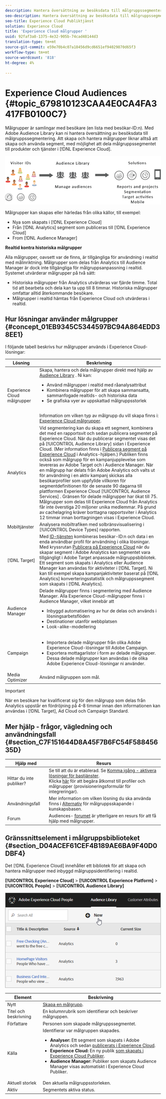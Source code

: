 ```yaml
---
description: Hantera översättning av besöksdata till målgruppssegmentering i Experience Cloud Audience-tjänsten.
seo-description: Hantera översättning av besöksdata till målgruppssegmentering i Experience Cloud Audience-tjänsten.
seo-title: Experience Cloud Publiktjänst
solution: Experience Cloud
title: 'Experience Cloud målgrupper '
uuid: 92faf3a8-1375-4e32-905b-74cad48144d3
translation-type: tm+mt
source-git-commit: e59e70b4c07a18456d9cd6651ef94029870d65f3
workflow-type: tm+mt
source-wordcount: '818'
ht-degree: 4%

---
```



# Experience Cloud Audiences {#topic_679810123CAA4E0CA4FA3417FB0100C7}

Målgrupper är samlingar med besökare (en lista med besökar-ID:n). Med Adobe Audience Library kan ni hantera översättning av besöksdata till målgruppssegmentering. Att skapa och hantera målgrupper liknar alltså att skapa och använda segment, med möjlighet att dela målgruppssegmentet till produkter och tjänster i [!DNL Experience Cloud].

![](assets/audiences.png)

Målgrupper kan skapas eller härledas från olika källor, till exempel:

* Nya som skapats i [!DNL Experience Cloud]
* Från [!DNL Analytics] segment som publiceras till [!DNL Experience Cloud]
* From [!DNL Audience Manager]

**Realtid kontra historiska målgrupper**

Alla målgrupper, oavsett var de finns, är tillgängliga för användning i realtid med målinriktning. Målgrupper som delas från Analytics till Audience Manager är dock inte tillgängliga för målgruppsanpassning i realtid. Systemet utvärderar målgrupper på två sätt:

* Historiska målgrupper från Analytics utvärderas var fjärde timme. Total tid att bearbeta och dela kan ta upp till 8 timmar.  Historiska målgrupper omfattar alltid återkommande besökare.
* Målgrupper i realtid hämtas från Experience Cloud och utvärderas i realtid.

## Hur lösningar använder målgrupper {#concept_01EB9345C5344597BC94A864EDD38EE1}

I följande tabell beskrivs hur målgrupper används i Experience Cloud-lösningar:

| Lösning | Beskrivning |
|--- |--- |
| Experience Cloud målgrupper | Skapa, hantera och dela målgrupper direkt med hjälp av [Audience Library](../audience-library/audience-library.md) . Ni kan:<ul><li>Använd målgrupper i realtid med råanalysattribut</li><li>Kombinera målgrupper för att skapa sammansatta, sammanfogade realtids- och historiska data</li><li>Se grafiska vyer av uppskattad målgruppsstorlek</li></ul><br>Information om vilken typ av målgrupp du vill skapa finns i: [Experience Cloud målgrupper](https://helpx.adobe.com/marketing-cloud-core/kb/People/Audience-Creation-Options.html). |
| Analytics  | Vid segmentering kan du skapa ett segment, kombinera det med en rapportsvit och sedan publicera segmentet på Experience Cloud. När du publicerar segmentet visas det på [!UICONTROL Audience Library] sidan i Experience Cloud. (Mer information finns i [Publicera segment på Experience Cloud](https://docs.adobe.com/content/help/en/analytics/components/segmentation/segmentation-workflow/seg-publish.html) i Analytics-hjälpen.) Publiken finns också som målgrupp för en kampanjupplevelse som levereras av Adobe Target och i Audience Manager. När en målgrupp har delats från Adobe Analytics och valts ut för användning i en aktiv kampanj skickas alla besökarprofiler som uppfyllde villkoren för segmentdefinitionen för de senaste 90 dagarna till plattformen Experience Cloud [!UICONTROL Audience Services] . Gränsen för delade målgrupper har ökat till 75. Målgrupper som delas till Experience Cloud från Analytics får inte överstiga 20 miljoner unika medlemmar. På grund av cachelagring kräver borttagna rapportsviter i Analytics 12 timmar innan borttagningen visas i Experience Cloud. |
| Mobiltjänster | Analysera mobiltrafiken med solbränsvisualisering i [!UICONTROL Device Types] rapporten. |
| [!DNL Target] | Med [ID-tjänsten](https://docs.adobe.com/content/help/sv-SE/id-service/using/home.html) kombineras besökar-ID:n och data i en enda användbar profil för användning i olika lösningar. Med kryssrutan [Publicera på Experience Cloud](../audience-library/audience-library.md) när du skapar segment i Adobe Analytics kan segmentet vara tillgängligt i Adobe Target anpassade målgruppsbibliotek. Ett segment som skapats i Analytics eller Audience Manager kan användas för aktiviteter i [!DNL Target]. Ni kan till exempel skapa kampanjaktiviteter baserat på [!DNL Analytics] konverteringsstatistik och målgruppssegment som skapats i [!DNL Analytics]. |
| Audience Manager | Delade målgrupper finns i segmentering med Audience Manager. Alla Experience Cloud-målgrupper finns i Audience Manager, vilket innebär att<ul><li>Inbyggd automatisering av hur de delas och används i lösningsarbetsflöden</li><li>Destinationer utanför webbplatsen</li><li>Look-alike-modellering</li></ul> |
| Campaign | <ul><li>Importera delade målgrupper från olika Adobe Experience Cloud-lösningar till Adobe Campaign.</li><li>Exportera mottagarlistor i form av delade målgrupper. Dessa delade målgrupper kan användas i de olika Adobe Experience Cloud-lösningar ni använder.</li></ul> |
| Media Optimizer | Använd målgruppen som mål. |

>[!IMPORTANT]
>
>När en besökare har kvalificerat sig för den målgrupp som delas från Analytics uppstår en fördröjning på 4-8 timmar innan den informationen kan användas i [!DNL Target], Ad Cloud och Campaign Standard.

## Mer hjälp - frågor, vägledning och användningsfall {#section_C7F151644D8A45F7B6FC54F58845635D}

| Hjälp med | Resurs |
|--- |--- |
| Hittar du inte publiker? | Se till att du är etablerad. Se [Komma igång - aktivera lösningar för bastjänster](../core-services/core-services.md).<br>Klicka [här](https://www.adobe.com/go/audiences) för att begära åtkomst till profiler och målgrupper (provisioneringsformulär för integreringar). |
| Användningsfall | Mer information om vilken lösning du ska använda finns i [Alternativ](https://helpx.adobe.com/marketing-cloud-core/kb/People/Audience-Creation-Options.html) för målgruppsskapande i kunskapsbasen. |
| Forum | Audiences- [forumet](https://forums.adobe.com/community/experience-cloud/platform/core-services/people-service/audiences) är ytterligare en resurs för att få hjälp med målgrupper. |

## Gränssnittselement i målgruppsbiblioteket {#section_D04ACEF61CEF4B189AE6BA9F40D0DBF4}

Det [!DNL Experience Cloud] innehåller ett bibliotek för att skapa och hantera målgrupper med inbyggd målgruppsidentifiering i realtid.

**[!UICONTROL Experience Cloud]** > **[!UICONTROL Experience Platform]** > **[!UICONTROL People]** > **[!UICONTROL Audience Library]**

![](assets/audience_library.png)

| Element | Beskrivning |
|--- |--- |
| Nytt | [Skapa en målgrupp](../audience-library/audience-library.md). |
| Titel och beskrivning | En kolumnrubrik som identifierar och beskriver målgruppen. |
| Författare | Personen som skapade målgruppssegmentet. |
| Källa | Identifierar var målgruppen skapades.<ul><li>**Analyser:** Ett segment som skapats i Adobe Analytics och sedan [publicerats i Experience Cloud](../audience-library/audience-library.md).</li><li>**Experience Cloud:** En ny publik [som skapats i Experience Cloud Publiker](../audience-library/audience-library.md).</li><li>**Audience Manager:** Publiker som skapats Audience Manager visas automatiskt i Experience Cloud Publiker.</li></ul> |
| Aktuell storlek | Den aktuella målgruppsstorleken. |
| Aktiv | Segmentets aktiva status. |
